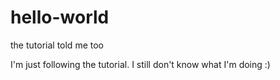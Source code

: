 # hello-world
the tutorial told me too

I'm just following the tutorial.  I still don't know what I'm doing
:)
